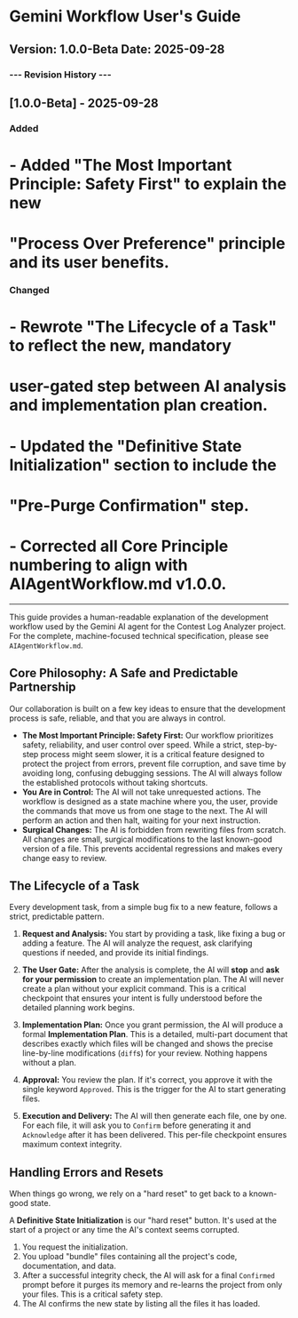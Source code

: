 # Gemini Workflow User's Guide

**Version: 1.0.0-Beta**
**Date: 2025-09-28**
---
### --- Revision History ---
## [1.0.0-Beta] - 2025-09-28
### Added
# - Added "The Most Important Principle: Safety First" to explain the new
#   "Process Over Preference" principle and its user benefits.
### Changed
# - Rewrote "The Lifecycle of a Task" to reflect the new, mandatory
#   user-gated step between AI analysis and implementation plan creation.
# - Updated the "Definitive State Initialization" section to include the
#   "Pre-Purge Confirmation" step.
# - Corrected all Core Principle numbering to align with AIAgentWorkflow.md v1.0.0.
---

This guide provides a human-readable explanation of the development workflow used by the Gemini AI agent for the Contest Log Analyzer project. For the complete, machine-focused technical specification, please see `AIAgentWorkflow.md`.

## Core Philosophy: A Safe and Predictable Partnership

Our collaboration is built on a few key ideas to ensure that the development process is safe, reliable, and that you are always in control.

* **The Most Important Principle: Safety First:** Our workflow prioritizes safety, reliability, and user control over speed. While a strict, step-by-step process might seem slower, it is a critical feature designed to protect the project from errors, prevent file corruption, and save time by avoiding long, confusing debugging sessions. The AI will always follow the established protocols without taking shortcuts.
* **You Are in Control:** The AI will not take unrequested actions. The workflow is designed as a state machine where you, the user, provide the commands that move us from one stage to the next. The AI will perform an action and then halt, waiting for your next instruction.
* **Surgical Changes:** The AI is forbidden from rewriting files from scratch. All changes are small, surgical modifications to the last known-good version of a file. This prevents accidental regressions and makes every change easy to review.

## The Lifecycle of a Task

Every development task, from a simple bug fix to a new feature, follows a strict, predictable pattern.

1.  **Request and Analysis:** You start by providing a task, like fixing a bug or adding a feature. The AI will analyze the request, ask clarifying questions if needed, and provide its initial findings.

2.  **The User Gate:** After the analysis is complete, the AI will **stop** and **ask for your permission** to create an implementation plan. The AI will never create a plan without your explicit command. This is a critical checkpoint that ensures your intent is fully understood before the detailed planning work begins.

3.  **Implementation Plan:** Once you grant permission, the AI will produce a formal **Implementation Plan**. This is a detailed, multi-part document that describes exactly which files will be changed and shows the precise line-by-line modifications (`diff`s) for your review. Nothing happens without a plan.

4.  **Approval:** You review the plan. If it's correct, you approve it with the single keyword `Approved`. This is the trigger for the AI to start generating files.

5.  **Execution and Delivery:** The AI will then generate each file, one by one. For each file, it will ask you to `Confirm` before generating it and `Acknowledge` after it has been delivered. This per-file checkpoint ensures maximum context integrity.

## Handling Errors and Resets

When things go wrong, we rely on a "hard reset" to get back to a known-good state.

A **Definitive State Initialization** is our "hard reset" button. It's used at the start of a project or any time the AI's context seems corrupted.

1.  You request the initialization.
2.  You upload "bundle" files containing all the project's code, documentation, and data.
3.  After a successful integrity check, the AI will ask for a final `Confirmed` prompt before it purges its memory and re-learns the project from only your files. This is a critical safety step.
4.  The AI confirms the new state by listing all the files it has loaded.